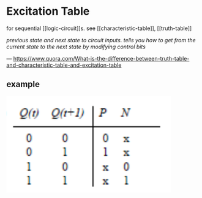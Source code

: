 # Excitation Table

for sequential [[logic-circuit]]s. see [[characteristic-table]], [[truth-table]]

_previous state and next state to circuit inputs. tells you how to get from the current state to the next state by modifying control bits_

&mdash; <https://www.quora.com/What-is-the-difference-between-truth-table-and-characteristic-table-and-excitation-table>

## example

![](20220427195650.png)

